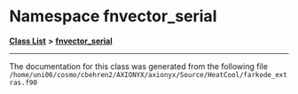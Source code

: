 
# Namespace fnvector\_serial


[**Class List**](annotated.md) **>** [**fnvector\_serial**](namespacefnvector__serial.md)





























------------------------------
The documentation for this class was generated from the following file `/home/uni06/cosmo/cbehren2/AXIONYX/axionyx/Source/HeatCool/farkode_extras.f90`